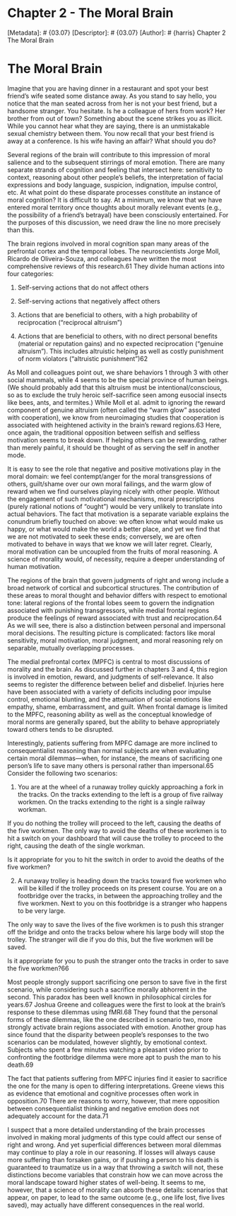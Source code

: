 # Chapter 2 - The Moral Brain
[Metadata]: # {03.07}
[Descriptor]: # {03.07}
[Author]: # {harris}
Chapter 2
The Moral Brain
# The Moral Brain
Imagine that you are having dinner in a restaurant and spot your best friend’s
wife seated some distance away. As you stand to say hello, you notice that the
man seated across from her is not your best friend, but a handsome stranger.
You hesitate. Is he a colleague of hers from work? Her brother from out of
town? Something about the scene strikes you as illicit. While you cannot hear
what they are saying, there is an unmistakable sexual chemistry between them.
You now recall that your best friend is away at a conference. Is his wife
having an affair? What should you do?

Several regions of the brain will contribute to this impression of moral
salience and to the subsequent stirrings of moral emotion. There are many
separate strands of cognition and feeling that intersect here: sensitivity to
context, reasoning about other people’s beliefs, the interpretation of facial
expressions and body language, suspicion, indignation, impulse control, etc. At
what point do these disparate processes constitute an instance of moral
cognition? It is difficult to say. At a minimum, we know that we have entered
moral territory once thoughts about morally relevant events (e.g., the
possibility of a friend’s betrayal) have been consciously entertained. For the
purposes of this discussion, we need draw the line no more precisely than this.

The brain regions involved in moral cognition span many areas of the prefrontal
cortex and the temporal lobes. The neuroscientists Jorge Moll, Ricardo de
Oliveira-Souza, and colleagues have written the most comprehensive reviews of
this research.61 They divide human actions into four categories:



1. Self-serving actions that do not affect others



2. Self-serving actions that negatively affect others



3. Actions that are beneficial to others, with a high probability of
reciprocation (“reciprocal altruism”)



4. Actions that are beneficial to others, with no direct personal benefits
(material or reputation gains) and no expected reciprocation (“genuine
altruism”). This includes altruistic helping as well as costly punishment of
norm violators (“altruistic punishment”)62


As Moll and colleagues point out, we share behaviors 1 through 3 with other
social mammals, while 4 seems to be the special province of human beings. (We
should probably add that this altruism must be intentional/conscious, so as to
exclude the truly heroic self-sacrifice seen among eusocial insects like bees,
ants, and termites.) While Moll et al. admit to ignoring the reward component
of genuine altruism (often called the “warm glow” associated with cooperation),
we know from neuroimaging studies that cooperation is associated with
heightened activity in the brain’s reward regions.63 Here, once again, the
traditional opposition between selfish and selfless motivation seems to break
down. If helping others can be rewarding, rather than merely painful, it should
be thought of as serving the self in another mode.

It is easy to see the role that negative and positive motivations play in the
moral domain: we feel contempt/anger for the moral transgressions of others,
guilt/shame over our own moral failings, and the warm glow of reward when we
find ourselves playing nicely with other people. Without the engagement of such
motivational mechanisms, moral prescriptions (purely rational notions of
“ought”) would be very unlikely to translate into actual behaviors. The fact
that motivation is a separate variable explains the conundrum briefly touched
on above: we often know what would make us happy, or what would make the world
a better place, and yet we find that we are not motivated to seek these ends;
conversely, we are often motivated to behave in ways that we know we will later
regret. Clearly, moral motivation can be uncoupled from the fruits of moral
reasoning. A science of morality would, of necessity, require a deeper
understanding of human motivation.

The regions of the brain that govern judgments of right and wrong include a
broad network of cortical and subcortical structures. The contribution of these
areas to moral thought and behavior differs with respect to emotional tone:
lateral regions of the frontal lobes seem to govern the indignation associated
with punishing transgressors, while medial frontal regions produce the feelings
of reward associated with trust and reciprocation.64 As we will see, there is
also a distinction between personal and impersonal moral decisions. The
resulting picture is complicated: factors like moral sensitivity, moral
motivation, moral judgment, and moral reasoning rely on separable, mutually
overlapping processes.

The medial prefrontal cortex (MPFC) is central to most discussions of morality
and the brain. As discussed further in chapters 3 and 4, this region is
involved in emotion, reward, and judgments of self-relevance. It also seems to
register the difference between belief and disbelief. Injuries here have been
associated with a variety of deficits including poor impulse control, emotional
blunting, and the attenuation of social emotions like empathy, shame,
embarrassment, and guilt. When frontal damage is limited to the MPFC, reasoning
ability as well as the conceptual knowledge of moral norms are generally
spared, but the ability to behave appropriately toward others tends to be
disrupted.

Interestingly, patients suffering from MPFC damage are more inclined to
consequentialist reasoning than normal subjects are when evaluating certain
moral dilemmas—when, for instance, the means of sacrificing one person’s life
to save many others is personal rather than impersonal.65 Consider the
following two scenarios:



1. You are at the wheel of a runaway trolley quickly approaching a fork in the
tracks. On the tracks extending to the left is a group of five railway workmen.
On the tracks extending to the right is a single railway workman.



If you do nothing the trolley will proceed to the left, causing the deaths of
the five workmen. The only way to avoid the deaths of these workmen is to hit a
switch on your dashboard that will cause the trolley to proceed to the right,
causing the death of the single workman.



Is it appropriate for you to hit the switch in order to avoid the deaths of the
five workmen?



2. A runaway trolley is heading down the tracks toward five workmen who will be
killed if the trolley proceeds on its present course. You are on a footbridge
over the tracks, in between the approaching trolley and the five workmen. Next
to you on this footbridge is a stranger who happens to be very large.



The only way to save the lives of the five workmen is to push this stranger off
the bridge and onto the tracks below where his large body will stop the
trolley. The stranger will die if you do this, but the five workmen will be
saved.



Is it appropriate for you to push the stranger onto the tracks in order to save
the five workmen?66


Most people strongly support sacrificing one person to save five in the first
scenario, while considering such a sacrifice morally abhorrent in the second.
This paradox has been well known in philosophical circles for years.67 Joshua
Greene and colleagues were the first to look at the brain’s response to these
dilemmas using fMRI.68 They found that the personal forms of these dilemmas,
like the one described in scenario two, more strongly activate brain regions
associated with emotion. Another group has since found that the disparity
between people’s responses to the two scenarios can be modulated, however
slightly, by emotional context. Subjects who spent a few minutes watching a
pleasant video prior to confronting the footbridge dilemma were more apt to
push the man to his death.69

The fact that patients suffering from MPFC injuries find it easier to sacrifice
the one for the many is open to differing interpretations. Greene views this as
evidence that emotional and cognitive processes often work in opposition.70
There are reasons to worry, however, that mere opposition between
consequentialist thinking and negative emotion does not adequately account for
the data.71

I suspect that a more detailed understanding of the brain processes involved in
making moral judgments of this type could affect our sense of right and wrong.
And yet superficial differences between moral dilemmas may continue to play a
role in our reasoning. If losses will always cause more suffering than forsaken
gains, or if pushing a person to his death is guaranteed to traumatize us in a
way that throwing a switch will not, these distinctions become variables that
constrain how we can move across the moral landscape toward higher states of
well-being. It seems to me, however, that a science of morality can absorb
these details: scenarios that appear, on paper, to lead to the same outcome
(e.g., one life lost, five lives saved), may actually have different
consequences in the real world.

